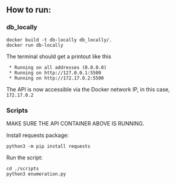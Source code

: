 ## How to run:

### db_locally

```
docker build -t db-locally db_locally/.
docker run db-locally
```

The terminal should get a printout like this 
```
 * Running on all addresses (0.0.0.0)
 * Running on http://127.0.0.1:5500
 * Running on http://172.17.0.2:5500
```

The API is now accessible via the Docker network IP, in this case, `172.17.0.2`


### Scripts

MAKE SURE THE API CONTAINER ABOVE IS RUNNING.

Install requests package:
```
python3 -m pip install requests
```

Run the script:
```
cd ./scripts
python3 enumeration.py
```
